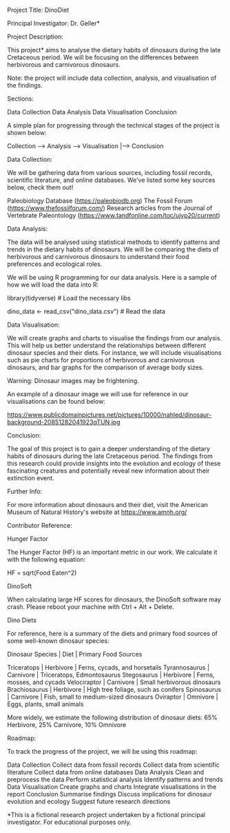Project Title: DinoDiet

Principal Investigator: Dr. Geller*

Project Description:

This project* aims to analyse the dietary habits of dinosaurs during 
the late Cretaceous period. We will be focusing on the differences
between herbivorous and carnivorous dinosaurs.

Note: the project will include data collection, analysis, and visualisation of the findings.

Sections:

Data Collection
Data Analysis
Data Visualisation
Conclusion

A simple plan for progressing through the technical stages of the project
is shown below:

Collection --> Analysis --> Visualisation
                   |--> Conclusion

Data Collection:

We will be gathering data from various sources, including fossil records,
scientific literature, and online databases. We've listed some key sources
below, check them out!

Paleobiology Database (https://paleobiodb.org)
The Fossil Forum (https://www.thefossilforum.com/)
Research articles from the Journal of Vertebrate Paleontology (https://www.tandfonline.com/toc/ujvp20/current)

Data Analysis:

The data will be analysed using statistical methods to identify patterns
and trends in the dietary habits of dinosaurs. We will be comparing the
diets of herbivorous and carnivorous dinosaurs to understand their food
preferences and ecological roles.

We will be using R programming for our data analysis. Here is a sample
of how we will load the data into R:

library(tidyverse) # Load the necessary libs

dino_data <- read_csv("dino_data.csv") # Read the data

Data Visualisation:

We will create graphs and charts to visualise the findings from our analysis.
This will help us better understand the relationships between different dinosaur
species and their diets. For instance, we will include visualisations such as pie
charts for proportions of herbivorous and carnivorous dinosaurs, and bar graphs
for the comparison of average body sizes.

Warning: Dinosaur images may be frightening.

An example of a dinosaur image we will use for reference in our
visualisations can be found below:

https://www.publicdomainpictures.net/pictures/10000/nahled/dinosaur-background-20851282041923qTUN.jpg

Conclusion:

The goal of this project is to gain a deeper understanding of the dietary habits
of dinosaurs during the late Cretaceous period. The findings from this research
could provide insights into the evolution and ecology of these fascinating creatures
and potentially reveal new information about their extinction event.

Further Info:

For more information about dinosaurs and their diet, visit the American Museum of
Natural History's website at https://www.amnh.org/

Contributor Reference:

Hunger Factor

The Hunger Factor (HF) is an important metric in our work. We calculate it
with the following equation:

HF = sqrt(Food Eaten^2)

DinoSoft

When calculating large HF scores for dinosaurs, the DinoSoft software may crash.
Please reboot your machine with Ctrl + Alt + Delete.

Dino Diets

For reference, here is a summary of the diets and primary food sources
of some well-known dinosaur species:

Dinosaur Species | Diet      | Primary Food Sources

Triceratops      | Herbivore | Ferns, cycads, and horsetails
Tyrannosaurus    | Carnivore | Triceratops, Edmontosaurus
Stegosaurus      | Herbivore | Ferns, mosses, and cycads
Velociraptor     | Carnivore | Small herbivorous dinosaurs
Brachiosaurus    | Herbivore | High tree foliage, such as conifers
Spinosaurus      | Carnivore | Fish, small to medium-sized dinosaurs
Oviraptor        | Omnivore  | Eggs, plants, small animals

More widely, we estimate the following distribution of dinosaur diets:
65% Herbivore, 25% Carnivore, 10% Omnivore

Roadmap:

To track the progress of the project, we will be using this roadmap:

Data Collection
  Collect data from fossil records
  Collect data from scientific literature
  Collect data from online databases
Data Analysis
  Clean and preprocess the data
  Perform statistical analysis
  Identify patterns and trends
Data Visualisation
  Create graphs and charts
  Integrate visualisations in the report
Conclusion
  Summarise findings
  Discuss implications for dinosaur evolution and ecology
  Suggest future research directions

*This is a fictional research project undertaken by a fictional principal investigator. For educational purposes only.
